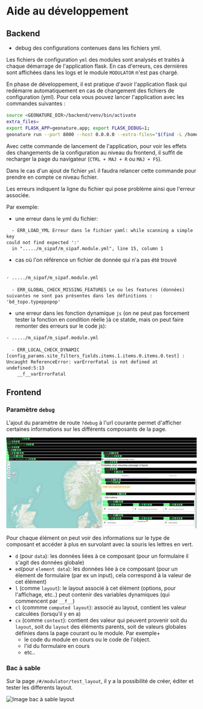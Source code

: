 # Aide au développement


## Backend

- debug des configurations contenues dans les fichiers yml.

Les fichiers de configuration `yml` des modules sont analysés et traités à chaque démarrage de l'application flask.
En cas d'erreurs, ces dernières sont affichées dans les logs et le module `MODULATOR` n'est pas chargé.

En phase de développement, il est pratique d'avoir l'application flask qui redémarre automatiquement en cas de changement des fichiers de
configuration (yml). Pour cela vous pouvez lancer l'application avec les commandes suivantes :

```bash
source <GEONATURE_DIR>/backend/venv/bin/activate
extra_files=
export FLASK_APP=geonature.app; export FLASK_DEBUG=1;
geonature run --port 8000 --host 0.0.0.0 --extra-files="$(find -L /home/joel/info/sipaf/app//GeoNature/backend/media/modulator/config -type f -name \*.yml -o -name \*.json | sed -n '1{h};1!{H};${g;s/\n/:/pg}')
```

Avec cette commande de lancement de l'application, pour voir les effets des changements de la configuration au niveau du frontend, il suffit de  recharger la page du navigateur (`CTRL + MAJ + R` ou `MAJ + F5`).


Dans le cas d'un ajout de fichier `yml` il faudra relancer cette commande pour prendre en compte ce niveau fichier.

Les erreurs indiquent la ligne du fichier qui pose problème ainsi que l'erreur associée.

Par exemple:

- une erreur dans le yml du fichier:

```
  - ERR_LOAD_YML Erreur dans le fichier yaml: while scanning a simple key
could not find expected ':'
  in "...../m_sipaf/m_sipaf.module.yml", line 15, column 1
```

- cas où l'on référence un fichier de donnée qui n'a pas été trouvé

```

- ...../m_sipaf/m_sipaf.module.yml

  - ERR_GLOBAL_CHECK_MISSING_FEATURES Le ou les features (données) suivantes ne sont pas présentes dans les définitions : 'bd_topo.typeppopop'

```

- une erreur dans les fonction dynamique `js` (on ne peut pas forcement tester la fonction en condition réelle )à ce statde, mais on peut faire remonter des erreurs sur le code js):

```
- ...../m_sipaf/m_sipaf.module.yml

  - ERR_LOCAL_CHECK_DYNAMIC [config_params.site_filters_fields.items.1.items.0.items.0.test] : Uncaught ReferenceError: varErrorFatal is not defined at undefined:5:13
    __f__varErrorFatal
```



## Frontend

### Paramètre `debug`

L'ajout du paramètre de route `?debug` à l'url courante permet d'afficher certaines informations sur les différents composants de la page.

![Image frontend en mode debug](./images/debug_full_page.png)

Pour chaque élément on peut voir des informations sur le type de composant et accéder à plus en survolant avec la souris les lettres en vert.

- `d` (pour `data`): les données liées à ce composant (pour un formulaire il s'agit des données globale)
- `ed`(pour `element data`): les données liée à ce composant (pour un élement de formulaire (par ex un input), cela correspond à la valeur de cet élément)
- `l` (comme `layout`): le layout associé à cet élément (options, pour l'affichage, etc..) peut contenir des variables dynamiques (qui commencent par `__f__`)
- `cl` (commme `computed layout`): associé au layout, contient les valeur calculées (lorsqu'il y en a)
-  `cx` (comme `context`): contient des valeur qui peuvent provenir soit du `layout`, soit du `layout` des éléments parents, soit de valeurs globales définies dans la page courant ou le module. Par exemple+
    - le code du module en cours ou le code de l'object.
    - l'id du formulaire en cours
    - etc..

### Bac à sable

Sur la page `/#/modulator/test_layout`, il y a la possibilité de créer, éditer et tester les differents  layout.

![Image bac à sable layout](./images/bac_a_sable_layout.png)
